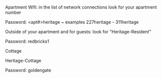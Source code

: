 
Apartment Wifi: in the list of network connections look for your apartment number

Password: <apt#>heritage ~ examples 227heritage - 311heritage

Outside of your apartment and for guests: look for "Heritage-Resident"

Password: redbricks1

Cottage

Heritage-Cottage

Password: goldengate

